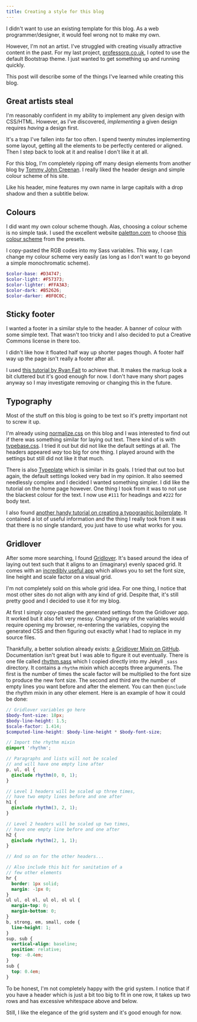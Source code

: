 ```yaml
---
title: Creating a style for this blog
---
```


I didn't want to use an existing template for this blog. As a web programmer/designer, it would feel wrong not to make my own. 

However, I'm not an artist. I've struggled with creating visually attractive content in the past. For my last project, [professorp.co.uk](http://professorp.co.uk/), I opted to use the default Bootstrap theme. I just wanted to get something up and running quickly.

This post will describe some of the things I've learned while creating this blog. 


## Great artists steal

I'm reasonably confident in my ability to implement any given design with CSS/HTML. However, as I've discovered, *implementing* a given design requires *having* a design first.

It's a trap I've fallen into far too often. I spend twenty minutes implementing some layout, getting all the elements to be perfectly centered or aligned. Then I step back to look at it and realise I don't like it at all. 

For this blog, I'm completely ripping off many design elements from another blog by [Tommy John Creenan](http://tommyjohncreenan.com/). I really liked the header design and simple colour scheme of his site. 

Like his header, mine features my own name in large capitals with a drop shadow and then a subtitle below. 

## Colours

I did want my own colour scheme though. Alas, choosing a colour scheme is no simple task. I used the excellent website [paletton.com](http://www.paletton.com/) to choose [this colour scheme](http://www.paletton.com/#uid=1000u0kleqtbzEKgVuIpcmGtdhZ) from the presets. 

I copy-pasted the RGB codes into my Sass variables. This way, I can change my colour scheme very easily (as long as I don't want to go beyond a simple monochromatic scheme).

```scss
$color-base: #D34747;
$color-light: #F57373;
$color-lighter: #FFA3A3;
$color-dark: #B52626;
$color-darker: #8F0C0C;
```

## Sticky footer

I wanted a footer in a similar style to the header. A banner of colour with some simple text. That wasn't too tricky and I also decided to put a Creative Commons license in there too. 

I didn't like how it floated half way up shorter pages though. A footer half way up the page isn't really a footer after all. 

I used [this tutorial by Ryan Fait](http://ryanfait.com/html5-sticky-footer/) to achieve that. It makes the markup look a bit cluttered but it's good enough for now. I don't have many short pages anyway so I may investigate removing or changing this in the future. 

## Typography

Most of the stuff on this blog is going to be text so it's pretty important not to screw it up. 

I'm already using [normalize.css](http://necolas.github.io/normalize.css/) on this blog and I was interested to find out if there was something similar for laying out text. There kind of is with [typebase.css](http://devinhunt.github.io/typebase.css/). I tried it out but did not like the default settings at all. The headers appeared *way* too big for one thing. I played around with the settings but still did not like it that much. 

There is also [Typeplate](http://typeplate.com/) which is similar in its goals. I tried that out too but again, the default settings looked very bad in my opinion. It also seemed needlessly complex and I decided I wanted something simpler. I did like the tutorial on the home page however. One thing I took from it was to not use the blackest colour for the text. I now use `#111` for headings and `#222` for body text. 

I also found [another handy tutorial on creating a typographic boilerplate](http://webdesign.tutsplus.com/articles/a-web-designers-typographic-boilerplate--webdesign-15234). It contained a lot of useful information and the thing I really took from it was that there is no single standard, you just have to use what works for you. 

## Gridlover

After some more searching, I found [Gridlover](http://www.gridlover.net/). It's based around the idea of laying out text such that it aligns to an (imaginary) evenly spaced grid. It comes with an [incredibly useful app](http://www.gridlover.net/app/) which allows you to set the font size, line height and scale factor on a visual grid.

I'm not completely sold on this whole grid idea. For one thing, I notice that most other sites do not align with any kind of grid. Despite that, it's still pretty good and I decided to use it for my blog. 

At first I simply copy-pasted the generated settings from the Gridlover app. It worked but it also felt very messy. Changing any of the variables would require opening my browser, re-entering the variables, copying the generated CSS and then figuring out exactly what I had to replace in my source files. 

Thankfully, a better solution already exists: [a Gridlover Mixin on GitHub](https://github.com/sevenupcan/gridlover-mixin). Documentation isn't great but I was able to figure it out eventually. There is one file called [rhythm.sass](https://github.com/sevenupcan/gridlover-mixin/blob/master/sass/rhythm.sass) which I copied directly into my Jekyll `_sass` directory. It contains a `rhythm` mixin which accepts three arguments. The first is the number of times the scale factor will be multiplied to the font size to produce the new font size. The second and third are the number of empty lines you want before and after the element. You can then `@include` the rhythm mixin in any other element. Here is an example of how it could be done:

```scss
// Gridlover variables go here
$body-font-size: 18px;
$body-line-height: 1.5;
$scale-factor: 1.414;
$computed-line-height: $body-line-height * $body-font-size;

// Import the rhythm mixin
@import 'rhythm';

// Paragraphs and lists will not be scaled 
// and will have one empty line after
p, ul, ol {
  @include rhythm(0, 0, 1);
}

// Level 1 headers will be scaled up three times,
// have two empty lines before and one after
h1 {
  @include rhythm(3, 2, 1);
}

// Level 2 headers will be scaled up two times, 
// have one empty line before and one after
h2 {
  @include rhythm(2, 1, 1);
}

// And so on for the other headers...

// Also include this bit for sanitation of a 
// few other elements
hr {
  border: 1px solid;
  margin: -1px 0;
}
ul ul, ol ol, ul ol, ol ul {
  margin-top: 0;
  margin-bottom: 0;
}
b, strong, em, small, code {
  line-height: 1;
}
sup, sub {
  vertical-align: baseline;
  position: relative;
  top: -0.4em;
}
sub {
  top: 0.4em;
}
```

To be honest, I'm not completely happy with the grid system. I notice that if you have a header which is just a bit too big to fit in one row, it takes up two rows and has excessive whitespace above and below. 

Still, I like the elegance of the grid system and it's good enough for now. 
